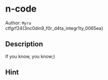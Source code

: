 # n-code

Author: `Myra` 
<br>
ctfgrf24{3nc0din9_f0r_d4ta_integr1ty_0065ea}

## Description

If you know, you know;)

## Hint